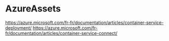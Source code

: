 # AzureAssets
https://azure.microsoft.com/fr-fr/documentation/articles/container-service-deployment/
https://azure.microsoft.com/fr-fr/documentation/articles/container-service-connect/

